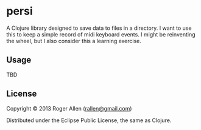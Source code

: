 # persi

A Clojure library designed to save data to files in a directory.  I
want to use this to keep a simple record of midi keyboard events.  I
might be reinventing the wheel, but I also consider this a learning
exercise.

## Usage

TBD

## License

Copyright © 2013 Roger Allen (rallen@gmail.com)

Distributed under the Eclipse Public License, the same as Clojure.
